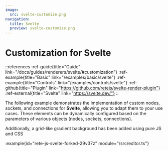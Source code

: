 ```yaml
---
image:
  src: svelte-customize.png
navigation:
  title: Svelte
  preview: svelte-customize.png
---
```


# Customization for Svelte

::references
:ref-guide{title="Guide" link="/docs/guides/renderers/svelte/#customization"}
:ref-example{title="Basic" link="/examples/basic/svelte"}
:ref-example{title="Controls" link="/examples/controls/svelte"}
:ref-github{title="Plugin" link="https://github.com/retejs/svelte-render-plugin"}
:ref-external{title="Svelte" link="https://svelte.dev/"}
::

The following example demonstrates the implementation of custom nodes, sockets, and connections for **Svelte**, allowing you to adapt them to your use cases. These elements can be dynamically configured based on the parameters of various objects (nodes, sockets, connections).

Additionally, a grid-like gradient background has been added using pure JS and CSS

:example{id="rete-js-svelte-forked-29v37z" module="/src/editor.ts"}
